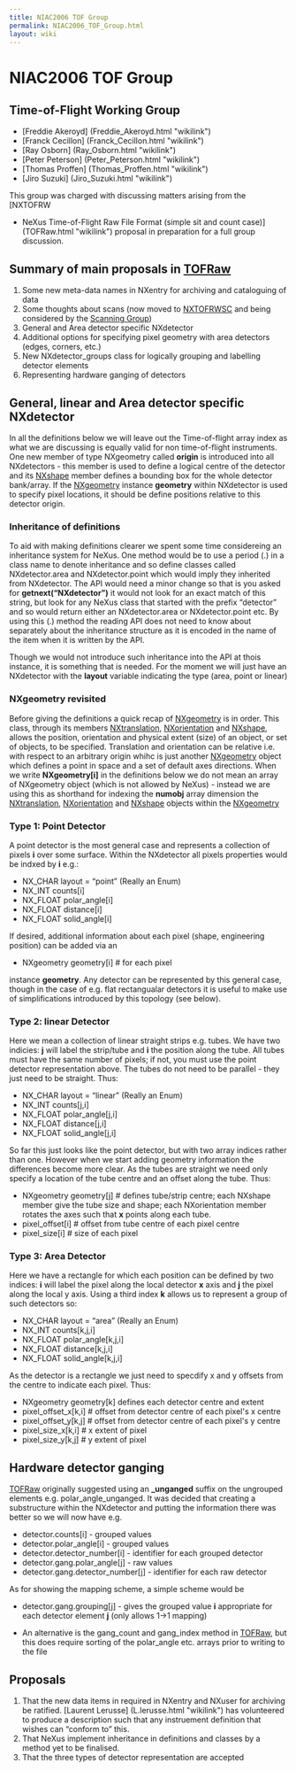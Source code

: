 ```yaml
---
title: NIAC2006 TOF Group
permalink: NIAC2006_TOF_Group.html
layout: wiki
---
```

NIAC2006 TOF Group
==================

Time-of-Flight Working Group
----------------------------

-   [Freddie Akeroyd] (Freddie_Akeroyd.html "wikilink")
-   [Franck Cecillon] (Franck_Cecillon.html "wikilink")
-   [Ray Osborn] (Ray_Osborn.html "wikilink")
-   [Peter Peterson] (Peter_Peterson.html "wikilink")
-   [Thomas Proffen] (Thomas_Proffen.html "wikilink")
-   [Jiro Suzuki] (Jiro_Suzuki.html "wikilink")

This group was charged with discussing matters arising from the [NXTOFRW
- NeXus Time-of-Flight Raw File Format (simple sit and count
case)](TOFRaw.html "wikilink") proposal in preparation for a full group
discussion.

Summary of main proposals in [TOFRaw](TOFRaw.html "wikilink")
--------------------------------------------------------

1.  Some new meta-data names in NXentry for archiving and cataloguing of
    data
2.  Some thoughts about scans (now moved to
    [NXTOFRWSC](TOFRawScan.html "wikilink") and being considered by the
    [Scanning Group](Scanning_Group.html "wikilink"))
3.  General and Area detector specific NXdetector
4.  Additional options for specifying pixel geometry with area detectors
    (edges, corners, etc.)
5.  New NXdetector\_groups class for logically grouping and labelling
    detector elements
6.  Representing hardware ganging of detectors

General, linear and Area detector specific NXdetector
-----------------------------------------------------

In all the definitions below we will leave out the Time-of-flight array
index as what we are discussing is equally valid for non time-of-flight
instruments. One new member of type NXgeometry called **origin** is
introduced into all NXdetectors - this member is used to define a
logical centre of the detector and its [NXshape](NXshape.html "wikilink")
member defines a bounding box for the whole detector bank/array. If the
[NXgeometry](NXgeometry.html "wikilink") instance **geometry** within
NXdetector is used to specify pixel locations, it should be define
positions relative to this detector origin.

### Inheritance of definitions

To aid with making definitions clearer we spent some time considereing
an inheritance system for NeXus. One method would be to use a period (.)
in a class name to denote inheritance and so define classes called
NXdetector.area and NXdetector.point which would imply they inherited
from NXdetector. The API would need a minor change so that is you asked
for **getnext(“NXdetector”)** it would not look for an exact match of
this string, but look for any NeXus class that started with the prefix
“detector” and so would return either an NXdetector.area or
NXdetector.point etc. By using this (.) method the reading API does not
need to know about separately about the inheritance structure as it is
encoded in the name of the item when it is written by the API.

Though we would not introduce such inheritance into the API at thois
instance, it is something that is needed. For the moment we will just
have an NXdetector with the **layout** variable indicating the type
(area, point or linear)

### NXgeometry revisited

Before giving the definitions a quick recap of
[NXgeometry](NXgeometry.html "wikilink") is in order. This class, through its
members [NXtranslation](NXtranslation.html "wikilink"),
[NXorientation](NXorientation.html "wikilink") and
[NXshape](NXshape.html "wikilink"), allows the position, orientation and
physical extent (size) of an object, or set of objects, to be specified.
Translation and orientation can be relative i.e. with respect to an
arbitrary origin whihc is just another
[NXgeometry](NXgeometry.html "wikilink") object which defines a point in
space and a set of default axes directions. When we write
**NXgeometry\[i\]** in the definitions below we do not mean an array of
NXgeometry object (which is not allowed by NeXus) - instead we are using
this as shorthand for indexing the **numobj** array dimension the
[NXtranslation](NXtranslation.html "wikilink"),
[NXorientation](NXorientation.html "wikilink") and
[NXshape](NXshape.html "wikilink") objects within the
[NXgeometry](NXgeometry.html "wikilink")

### Type 1: Point Detector

A point detector is the most general case and represents a collection of
pixels **i** over some surface. Within the NXdetector all pixels
properties would be indxed by **i** e.g.:

-   NX\_CHAR layout = “point” (Really an Enum)
-   NX\_INT counts\[i\]
-   NX\_FLOAT polar\_angle\[i\]
-   NX\_FLOAT distance\[i\]
-   NX\_FLOAT solid\_angle\[i\]

If desired, additional information about each pixel (shape, engineering
position) can be added via an

-   NXgeometry geometry\[i\] \# for each pixel

instance **geometry**. Any detector can be represented by this general
case, though in the case of e.g. flat rectangualar detectors it is
useful to make use of simplifications introduced by this topology (see
below).

### Type 2: linear Detector

Here we mean a collection of linear straight strips e.g. tubes. We have
two indicies: **j** will label the strip/tube and **i** the position
along the tube. All tubes must have the same number of pixels; if not,
you must use the point detector representation above. The tubes do not
need to be parallel - they just need to be straight. Thus:

-   NX\_CHAR layout = “linear” (Really an Enum)
-   NX\_INT counts\[j,i\]
-   NX\_FLOAT polar\_angle\[j,i\]
-   NX\_FLOAT distance\[j,i\]
-   NX\_FLOAT solid\_angle\[j,i\]

So far this just looks like the point detector, but with two array
indices rather than one. However when we start adding geometry
information the differences become more clear. As the tubes are straight
we need only specify a location of the tube centre and an offset along
the tube. Thus:

-   NXgeometry geometry\[j\] \# defines tube/strip centre; each NXshape
    member give the tube size and shape; each NXorientation member
    rotates the axes such that **x** points along each tube.
-   pixel\_offset\[i\] \# offset from tube centre of each pixel centre
-   pixel\_size\[i\] \# size of each pixel

### Type 3: Area Detector

Here we have a rectangle for which each position can be defined by two
indices: **i** will label the pixel along the local detector **x** axis
and **j** the pixel along the local y axis. Using a third index **k**
allows us to represent a group of such detectors so:

-   NX\_CHAR layout = “area” (Really an Enum)
-   NX\_INT counts\[k,j,i\]
-   NX\_FLOAT polar\_angle\[k,j,i\]
-   NX\_FLOAT distance\[k,j,i\]
-   NX\_FLOAT solid\_angle\[k,j,i\]

As the detector is a rectangle we just need to specdify x and y offsets
from the centre to indicate each pixel. Thus:

-   NXgeometry geometry\[k\] defines each detector centre and extent
-   pixel\_offset\_x\[k,i\] \# offset from detector centre of each
    pixel's x centre
-   pixel\_offset\_y\[k,j\] \# offset from detector centre of each
    pixel's y centre
-   pixel\_size\_x\[k,i\] \# x extent of pixel
-   pixel\_size\_y\[k,j\] \# y extent of pixel

Hardware detector ganging
-------------------------

[TOFRaw](TOFRaw.html "wikilink") originally suggested using an **\_unganged**
suffix on the ungrouped elements e.g. polar\_angle\_unganged. It was
decided that creating a substructure within the NXdetector and putting
the information there was better so we will now have e.g.

-   detector.counts\[i\] - grouped values
-   detector.polar\_angle\[i\] - grouped values
-   detector.detector\_number\[i\] - identifier for each grouped
    detector
-   detector.gang.polar\_angle\[j\] - raw values
-   detector.gang.detector\_number\[j\] - identifier for each raw
    detector

As for showing the mapping scheme, a simple scheme would be

-   detector.gang.grouping\[j\] - gives the grouped value **i**
    appropriate for each detector element **j** (only allows 1-&gt;1
    mapping)

<!-- -->

-   An alternative is the gang\_count and gang\_index method in
    [TOFRaw](TOFRaw.html "wikilink"), but this does require sorting of the
    polar\_angle etc. arrays prior to writing to the file

Proposals
---------

1.  That the new data items in required in NXentry and NXuser for
    archiving be ratified. [Laurent
    Lerusse] (L.lerusse.html "wikilink") has volunteered to produce a
    description such that any instruement definition that wishes can
    “conform to” this.
2.  That NeXus implement inheritance in definitions and classes by a
    method yet to be finalised.
3.  That the three types of detector representation are accepted

